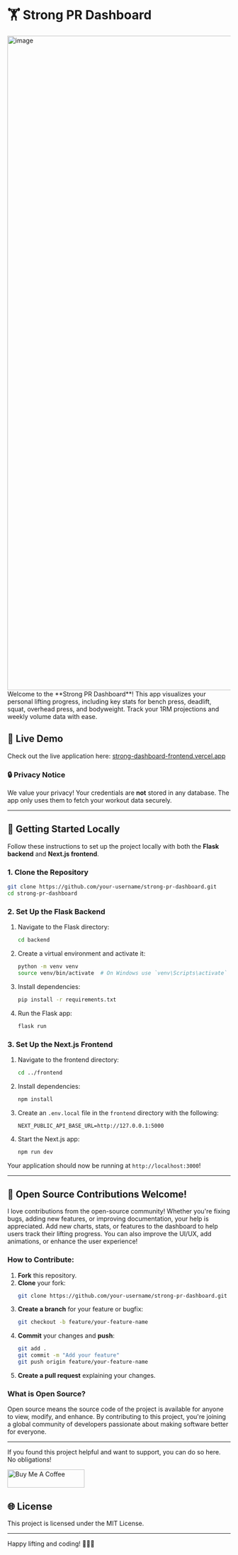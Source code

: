 # 🏋️ Strong PR Dashboard
<img width="1478" alt="image" src="https://github.com/user-attachments/assets/e7df6be5-b630-49f3-b0d1-fb898db99676" />

<br>
Welcome to the **Strong PR Dashboard**! This app visualizes your personal lifting progress, including key stats for bench press, deadlift, squat, overhead press, and bodyweight. Track your 1RM projections and weekly volume data with ease.

## 📅 Live Demo

Check out the live application here: [strong-dashboard-frontend.vercel.app](https://strong-dashboard-frontend.vercel.app)

### 🔒 Privacy Notice
We value your privacy! Your credentials are **not** stored in any database. The app only uses them to fetch your workout data securely.

---

## 📅 Getting Started Locally

Follow these instructions to set up the project locally with both the **Flask backend** and **Next.js frontend**.

### 1. Clone the Repository
```bash
git clone https://github.com/your-username/strong-pr-dashboard.git
cd strong-pr-dashboard
```

### 2. Set Up the Flask Backend
1. Navigate to the Flask directory:
    ```bash
    cd backend
    ```
2. Create a virtual environment and activate it:
    ```bash
    python -m venv venv
    source venv/bin/activate  # On Windows use `venv\Scripts\activate`
    ```
3. Install dependencies:
    ```bash
    pip install -r requirements.txt
    ```
4. Run the Flask app:
    ```bash
    flask run
    ```

### 3. Set Up the Next.js Frontend
1. Navigate to the frontend directory:
    ```bash
    cd ../frontend
    ```
2. Install dependencies:
    ```bash
    npm install
    ```
3. Create an `.env.local` file in the `frontend` directory with the following:
    ```env
    NEXT_PUBLIC_API_BASE_URL=http://127.0.0.1:5000
    ```
4. Start the Next.js app:
    ```bash
    npm run dev
    ```

Your application should now be running at `http://localhost:3000`!

---

## 🌟 Open Source Contributions Welcome!

I love contributions from the open-source community! Whether you're fixing bugs, adding new features, or improving documentation, your help is appreciated. Add new charts, stats, or features to the dashboard to help users track their lifting progress. You can also improve the UI/UX, add animations, or enhance the user experience! 

### How to Contribute:
1. **Fork** this repository.
2. **Clone** your fork:
    ```bash
    git clone https://github.com/your-username/strong-pr-dashboard.git
    ```
3. **Create a branch** for your feature or bugfix:
    ```bash
    git checkout -b feature/your-feature-name
    ```
4. **Commit** your changes and **push**:
    ```bash
    git add .
    git commit -m "Add your feature"
    git push origin feature/your-feature-name
    ```
5. **Create a pull request** explaining your changes.

### What is Open Source?
Open source means the source code of the project is available for anyone to view, modify, and enhance. By contributing to this project, you're joining a global community of developers passionate about making software better for everyone.

---

If you found this project helpful and want to support, you can do so here. No obligations!
<br>

<a href="https://www.buymeacoffee.com/pratyaksh" target="_blank"><img src="https://cdn.buymeacoffee.com/buttons/default-orange.png" alt="Buy Me A Coffee" height="41" width="174"></a>

## 🌐 License

This project is licensed under the MIT License.

---

Happy lifting and coding! 🏋️‍♂️🌟
